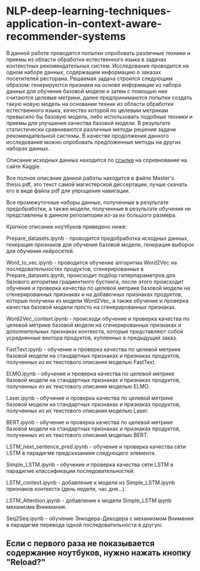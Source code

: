 # NLP-deep-learning-techniques-application-in-context-aware-recommender-systems
В данной работе проводятся попытки опробовать различные техники и приемы из области обработки естественного языка в задачах контекстных рекомендательных систем. Исследование проводится на одном наборе данных, содержащем информацию о заказах посетителей ресторана. Решаемая задача строится следующим образом: генерируются признаки на основе информации из набора данных для обучения базовой модели и затем с помощью нее считаются целевые метрики, далее предпринимаются попытки создать такую новую модель на основании техник из области обработки естественного языка, качество которой по целевым метрикам превысило бы базовую модель, либо использовать подобные техники и приемы для улучшения качества базовой модели. В результате статистически сравниваются различные методы решения задачи рекомендательной системы. В качестве продолжения данного исследования можно опробовать предложенные методы на других наборах данных.

Описание исходных данных находится по [ссылке](https://www.kaggle.com/c/instacart-market-basket-analysis/data) на соревнование на сайте Kaggle.

Все полное описание данной работы находится в файле Master's thesis.pdf, это текст самой магистерской диссертации, лучше скачать его в виде файла pdf для упрощения навигации.

Все промежуточные наборы данных, полученные в результате предобработки, а также модели, полученные в результате обучения не представлены в данном репозитории из-за их большого размера.

Краткое описание ноутбуков приведено ниже:

Prepare_datasets.ipynb - проводится предобработка исходных данных, генерация признаков для обучения базовой модели, генерация выборок для обучения нейросетей.

Word_to_vec.ipynb - проводится обучение алгоритма Word2Vec на последовательностях продуктов, сгенерированных в Prepare_datasets.ipynb, происходит подбор гиперпараметров для базового алгоритма градиентного бустинга, после этого происходит обучение и проверка качества по целевой метрике базовой модели на сгенерированных признаках и на добавочных признаках продуктов, которые получены из модели Word2Vec, а также обучение и проверка качества базовой модели просто на сгенерированных признаках.

Word2Vec_context.ipynb - происходи обучение и проверка качества по целевой метрике базовой модели на сгенерированных признаках и дополнительных признаках контекста, которые представляют собой усредненные вектора продуктов, купленных в предыдущий заказ.

FastText.ipynb - обучение и проверка качества по целевой метрике базовой модели на стандартных признаках и признаках продуктов, полученных из их текстового описания моделью FastText.

ELMO.ipynb - обучение и проверка качества по целевой метрике базовой модели на стандартных признаках и признаках продуктов, полученных из их текстового описания моделью ELMO.

Laser.ipynb - обучение и проверка качества по целевой метрике базовой модели на стандартных признаках и признаках продуктов, полученных из их текстового описания моделью Laser.

BERT.ipynb - обучение и проверка качества по целевой метрике базовой модели на стандартных признаках и признаках продуктов, полученных из их текстового описания моделью BERT.

LSTM_next_sentence_pred.ipynb - обучение и проверка качества сети LSTM в парадигме предсказаниия следующего элемента.

Simple_LSTM.ipynb - обучение и проверка качества сети LSTM в парадигме классификации последовательностей.

LSTM_context.ipynb - добавление к модели из Simple_LSTM.ipynb признаков контекста (день недели, час дня...).

LSTM_Attention.ipynb - добавление к модели Simple_LSTM.ipynb механизма Вниимания.

Seq2Seq.ipynb - обучение Энкодера-Декодера с механизмом Внимания в парадигме перевода одной последовательности в другую.

## Если с первого раза не показывается содержание ноутбуков, нужно нажать кнопку "Reload?"

